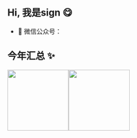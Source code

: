 ## Hi, 我是sign 😋


- 🚀 微信公众号：


## 今年汇总 ✨

<img align="" height="137px" src="https://github-readme-stats.vercel.app/api?username=charm-sign&hide_title=true&hide_border=true&show_icons=true&include_all_commits=true&line_height=21&bg_color=0,EC6C6C,FFD479,FFFC79,73FA79&theme=graywhite&locale=cn" /><img align="" height="137px" src="https://github-readme-stats.vercel.app/api/top-langs/?username=charm-sign&hide_title=true&hide_border=true&layout=compact&bg_color=0,73FA79,73FDFF,D783FF&theme=graywhite&locale=cn" />
